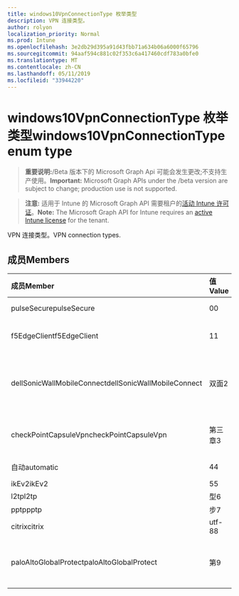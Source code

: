 ```yaml
---
title: windows10VpnConnectionType 枚举类型
description: VPN 连接类型。
author: rolyon
localization_priority: Normal
ms.prod: Intune
ms.openlocfilehash: 3e2db29d395a91d43fbb71a634b06a6000f65796
ms.sourcegitcommit: 94aaf594c881c02f353c6a417460cdf783a0bfe0
ms.translationtype: MT
ms.contentlocale: zh-CN
ms.lasthandoff: 05/11/2019
ms.locfileid: "33944220"
---
```

# <a name="windows10vpnconnectiontype-enum-type"></a><span data-ttu-id="94db8-103">windows10VpnConnectionType 枚举类型</span><span class="sxs-lookup"><span data-stu-id="94db8-103">windows10VpnConnectionType enum type</span></span>

> <span data-ttu-id="94db8-104">**重要说明:**/Beta 版本下的 Microsoft Graph Api 可能会发生更改;不支持生产使用。</span><span class="sxs-lookup"><span data-stu-id="94db8-104">**Important:** Microsoft Graph APIs under the /beta version are subject to change; production use is not supported.</span></span>

> <span data-ttu-id="94db8-105">**注意:** 适用于 Intune 的 Microsoft Graph API 需要租户的[活动 Intune 许可证](https://go.microsoft.com/fwlink/?linkid=839381)。</span><span class="sxs-lookup"><span data-stu-id="94db8-105">**Note:** The Microsoft Graph API for Intune requires an [active Intune license](https://go.microsoft.com/fwlink/?linkid=839381) for the tenant.</span></span>

<span data-ttu-id="94db8-106">VPN 连接类型。</span><span class="sxs-lookup"><span data-stu-id="94db8-106">VPN connection types.</span></span>

## <a name="members"></a><span data-ttu-id="94db8-107">成员</span><span class="sxs-lookup"><span data-stu-id="94db8-107">Members</span></span>
|<span data-ttu-id="94db8-108">成员</span><span class="sxs-lookup"><span data-stu-id="94db8-108">Member</span></span>|<span data-ttu-id="94db8-109">值</span><span class="sxs-lookup"><span data-stu-id="94db8-109">Value</span></span>|<span data-ttu-id="94db8-110">说明</span><span class="sxs-lookup"><span data-stu-id="94db8-110">Description</span></span>|
|:---|:---|:---|
|<span data-ttu-id="94db8-111">pulseSecure</span><span class="sxs-lookup"><span data-stu-id="94db8-111">pulseSecure</span></span>|<span data-ttu-id="94db8-112">0</span><span class="sxs-lookup"><span data-stu-id="94db8-112">0</span></span>|<span data-ttu-id="94db8-113">脉冲安全。</span><span class="sxs-lookup"><span data-stu-id="94db8-113">Pulse Secure.</span></span>|
|<span data-ttu-id="94db8-114">f5EdgeClient</span><span class="sxs-lookup"><span data-stu-id="94db8-114">f5EdgeClient</span></span>|<span data-ttu-id="94db8-115">1</span><span class="sxs-lookup"><span data-stu-id="94db8-115">1</span></span>|<span data-ttu-id="94db8-116">F5 边缘客户端。</span><span class="sxs-lookup"><span data-stu-id="94db8-116">F5 Edge Client.</span></span>|
|<span data-ttu-id="94db8-117">dellSonicWallMobileConnect</span><span class="sxs-lookup"><span data-stu-id="94db8-117">dellSonicWallMobileConnect</span></span>|<span data-ttu-id="94db8-118">双面</span><span class="sxs-lookup"><span data-stu-id="94db8-118">2</span></span>|<span data-ttu-id="94db8-119">戴尔 SonicWALL 移动连接。</span><span class="sxs-lookup"><span data-stu-id="94db8-119">Dell SonicWALL Mobile Connection.</span></span>|
|<span data-ttu-id="94db8-120">checkPointCapsuleVpn</span><span class="sxs-lookup"><span data-stu-id="94db8-120">checkPointCapsuleVpn</span></span>|<span data-ttu-id="94db8-121">第三章</span><span class="sxs-lookup"><span data-stu-id="94db8-121">3</span></span>|<span data-ttu-id="94db8-122">检查点胶囊 VPN。</span><span class="sxs-lookup"><span data-stu-id="94db8-122">Check Point Capsule VPN.</span></span>|
|<span data-ttu-id="94db8-123">自动</span><span class="sxs-lookup"><span data-stu-id="94db8-123">automatic</span></span>|<span data-ttu-id="94db8-124">4</span><span class="sxs-lookup"><span data-stu-id="94db8-124">4</span></span>|<span data-ttu-id="94db8-125">自动。</span><span class="sxs-lookup"><span data-stu-id="94db8-125">Automatic.</span></span>|
|<span data-ttu-id="94db8-126">ikEv2</span><span class="sxs-lookup"><span data-stu-id="94db8-126">ikEv2</span></span>|<span data-ttu-id="94db8-127">5</span><span class="sxs-lookup"><span data-stu-id="94db8-127">5</span></span>|<span data-ttu-id="94db8-128">IKEv2.</span><span class="sxs-lookup"><span data-stu-id="94db8-128">IKEv2.</span></span>|
|<span data-ttu-id="94db8-129">l2tp</span><span class="sxs-lookup"><span data-stu-id="94db8-129">l2tp</span></span>|<span data-ttu-id="94db8-130">型</span><span class="sxs-lookup"><span data-stu-id="94db8-130">6</span></span>|<span data-ttu-id="94db8-131">L2TP.</span><span class="sxs-lookup"><span data-stu-id="94db8-131">L2TP.</span></span>|
|<span data-ttu-id="94db8-132">pptp</span><span class="sxs-lookup"><span data-stu-id="94db8-132">pptp</span></span>|<span data-ttu-id="94db8-133">步</span><span class="sxs-lookup"><span data-stu-id="94db8-133">7</span></span>|<span data-ttu-id="94db8-134">PPTP.</span><span class="sxs-lookup"><span data-stu-id="94db8-134">PPTP.</span></span>|
|<span data-ttu-id="94db8-135">citrix</span><span class="sxs-lookup"><span data-stu-id="94db8-135">citrix</span></span>|<span data-ttu-id="94db8-136">utf-8</span><span class="sxs-lookup"><span data-stu-id="94db8-136">8</span></span>|<span data-ttu-id="94db8-137">Citrix.</span><span class="sxs-lookup"><span data-stu-id="94db8-137">Citrix.</span></span>|
|<span data-ttu-id="94db8-138">paloAltoGlobalProtect</span><span class="sxs-lookup"><span data-stu-id="94db8-138">paloAltoGlobalProtect</span></span>|<span data-ttu-id="94db8-139">第</span><span class="sxs-lookup"><span data-stu-id="94db8-139">9</span></span>|<span data-ttu-id="94db8-140">Palo Alto 网络 GlobalProtect。</span><span class="sxs-lookup"><span data-stu-id="94db8-140">Palo Alto Networks GlobalProtect.</span></span>|




